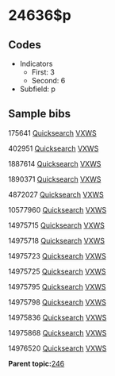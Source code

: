 # 24636$p

## Codes

-   Indicators
    -   First: 3
    -   Second: 6
-   Subfield: p

## Sample bibs

175641 [Quicksearch](https://search.library.yale.edu/catalog/175641) [VXWS](http://prodorbis.library.yale.edu:7014/vxws/GetHoldingsService?bibId=175641)

402951 [Quicksearch](https://search.library.yale.edu/catalog/402951) [VXWS](http://prodorbis.library.yale.edu:7014/vxws/GetHoldingsService?bibId=402951)

1887614 [Quicksearch](https://search.library.yale.edu/catalog/1887614) [VXWS](http://prodorbis.library.yale.edu:7014/vxws/GetHoldingsService?bibId=1887614)

1890371 [Quicksearch](https://search.library.yale.edu/catalog/1890371) [VXWS](http://prodorbis.library.yale.edu:7014/vxws/GetHoldingsService?bibId=1890371)

4872027 [Quicksearch](https://search.library.yale.edu/catalog/4872027) [VXWS](http://prodorbis.library.yale.edu:7014/vxws/GetHoldingsService?bibId=4872027)

10577960 [Quicksearch](https://search.library.yale.edu/catalog/10577960) [VXWS](http://prodorbis.library.yale.edu:7014/vxws/GetHoldingsService?bibId=10577960)

14975715 [Quicksearch](https://search.library.yale.edu/catalog/14975715) [VXWS](http://prodorbis.library.yale.edu:7014/vxws/GetHoldingsService?bibId=14975715)

14975718 [Quicksearch](https://search.library.yale.edu/catalog/14975718) [VXWS](http://prodorbis.library.yale.edu:7014/vxws/GetHoldingsService?bibId=14975718)

14975723 [Quicksearch](https://search.library.yale.edu/catalog/14975723) [VXWS](http://prodorbis.library.yale.edu:7014/vxws/GetHoldingsService?bibId=14975723)

14975725 [Quicksearch](https://search.library.yale.edu/catalog/14975725) [VXWS](http://prodorbis.library.yale.edu:7014/vxws/GetHoldingsService?bibId=14975725)

14975795 [Quicksearch](https://search.library.yale.edu/catalog/14975795) [VXWS](http://prodorbis.library.yale.edu:7014/vxws/GetHoldingsService?bibId=14975795)

14975798 [Quicksearch](https://search.library.yale.edu/catalog/14975798) [VXWS](http://prodorbis.library.yale.edu:7014/vxws/GetHoldingsService?bibId=14975798)

14975836 [Quicksearch](https://search.library.yale.edu/catalog/14975836) [VXWS](http://prodorbis.library.yale.edu:7014/vxws/GetHoldingsService?bibId=14975836)

14975868 [Quicksearch](https://search.library.yale.edu/catalog/14975868) [VXWS](http://prodorbis.library.yale.edu:7014/vxws/GetHoldingsService?bibId=14975868)

14976520 [Quicksearch](https://search.library.yale.edu/catalog/14976520) [VXWS](http://prodorbis.library.yale.edu:7014/vxws/GetHoldingsService?bibId=14976520)

**Parent topic:**[246](../../tags/246/246.md)

